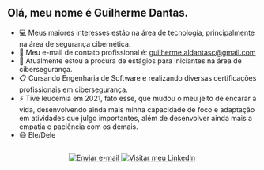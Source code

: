 ## Olá, meu nome é Guilherme Dantas.
- :computer: Meus maiores interesses estão na área de tecnologia, principalmente na área de segurança cibernética.
- :e-mail: Meu e-mail de contato profissional é: guilherme.aldantasc@gmail.com
- :loudspeaker: Atualmente estou a procura de estágios para iniciantes na área de cibersegurança.
- :clipboard: Cursando Engenharia de Software e realizando diversas certificações profissionais em cibersegurança.
- ⚡ Tive leucemia em 2021, fato esse, que mudou o meu jeito de encarar a vida, 
desenvolvendo ainda mais minha capacidade de foco e adaptação em atividades que julgo 
importantes, além de desenvolver ainda mais a empatia e paciência com os demais.
- 😄 Ele/Dele
##
<p align="center">
  <!-- E-mail -->
  <a href="mailto:gui.aldantasc@gmail.com" target="_blank" rel="noopener noreferrer">
    <img
      src="https://img.shields.io/badge/-Email-D14836?style=for-the-badge&logo=gmail&logoColor=white"
      alt="Enviar e-mail"
    >
  </a>

  <!-- LinkedIn -->
  <a href="https://www.linkedin.com/in/guialdantasc/" target="_blank" rel="noopener noreferrer">
    <img
      src="https://img.shields.io/badge/-LinkedIn-0077B5?style=for-the-badge&logo=linkedin&logoColor=white"
      alt="Visitar meu LinkedIn"
    >
  </a>
</p>

